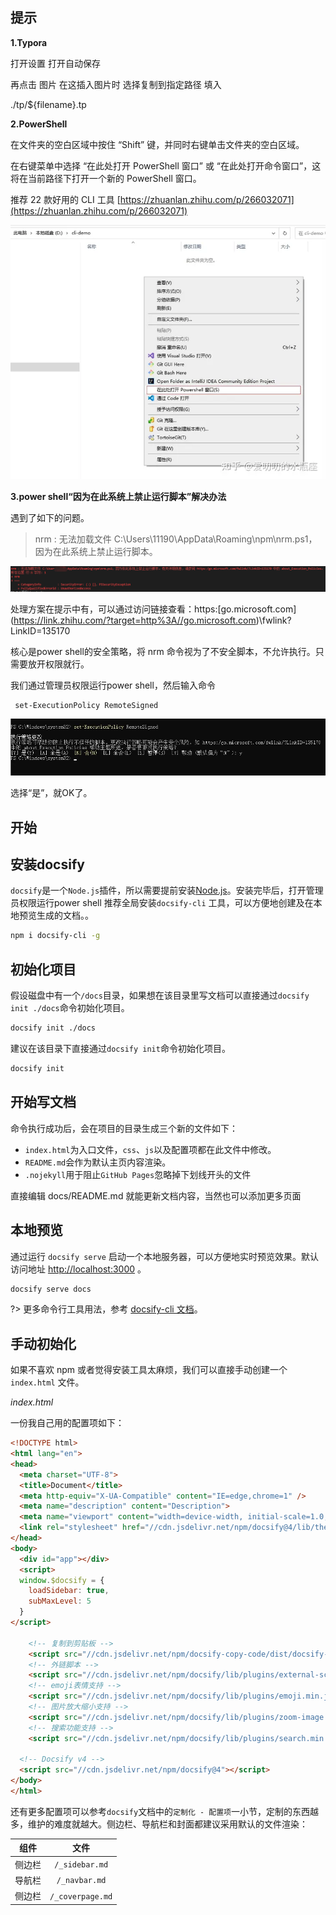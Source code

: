 ## 提示

**1.Typora**

打开设置  打开自动保存   

再点击 图片  在这插入图片时 选择复制到指定路径  填入

./tp/${filename}.tp

**2.PowerShell**

在文件夹的空白区域中按住 “Shift” 键，并同时右键单击文件夹的空白区域。

在右键菜单中选择 “在此处打开 PowerShell 窗口” 或 “在此处打开命令窗口”，这将在当前路径下打开一个新的 PowerShell 窗口。

推荐 22 款好用的 CLI 工具 [https://zhuanlan.zhihu.com/p/266032071](https://zhuanlan.zhihu.com/p/266032071)

![img](./tp/README.tp/v2-19bb543e3c630041ce4f6623080f36eb_720w.webp)



**3.power shell“因为在此系统上禁止运行脚本”解决办法**

遇到了如下的问题。

> nrm : 无法加载文件 C:\Users\11190\AppData\Roaming\npm\nrm.ps1，因为在此系统上禁止运行脚本。

![img](./tp/README.tp/v2-15867761d0618599271045d3cd2fc838_720w.png)

处理方案在提示中有，可以通过访问链接查看：https:\[go.microsoft.com](https://link.zhihu.com/?target=http%3A//go.microsoft.com)\fwlink\?LinkID=135170

核心是power shell的安全策略，将 nrm 命令视为了不安全脚本，不允许执行。只需要放开权限就行。

我们通过管理员权限运行power shell，然后输入命令

```text
 set-ExecutionPolicy RemoteSigned
```

![img](./tp/README.tp/v2-9e4bb9af3b778d0d91ce7bdb4eacbdca_720w.webp)

选择“是”，就OK了。

## 开始

## 安装docsify

`docsify`是一个`Node.js`插件，所以需要提前安装[Node.js](https://nodejs.org/)。安装完毕后，打开管理员权限运行power shell 推荐全局安装`docsify-cli` 工具，可以方便地创建及在本地预览生成的文档。。

```bash
npm i docsify-cli -g
```

## 初始化项目

假设磁盘中有一个`/docs`目录，如果想在该目录里写文档可以直接通过`docsify init ./docs`命令初始化项目。

```bash
docsify init ./docs
```

建议在该目录下直接通过`docsify init`命令初始化项目。

```bash
docsify init
```

## 开始写文档

命令执行成功后，会在项目的目录生成三个新的文件如下：

- `index.html`为入口文件，`css`、`js`以及配置项都在此文件中修改。
- `README.md`会作为默认主页内容渲染。
- `.nojekyll`用于阻止`GitHub Pages`忽略掉下划线开头的文件

直接编辑 docs/README.md 就能更新文档内容，当然也可以添加更多页面

## 本地预览

通过运行 `docsify serve` 启动一个本地服务器，可以方便地实时预览效果。默认访问地址 [http://localhost:3000](http://localhost:3000/) 。

```bash
docsify serve docs
```

?> 更多命令行工具用法，参考 [docsify-cli 文档](https://github.com/docsifyjs/docsify-cli)。

## 手动初始化

如果不喜欢 npm 或者觉得安装工具太麻烦，我们可以直接手动创建一个 `index.html` 文件。

*index.html*

一份我自己用的配置项如下：

```html
<!DOCTYPE html>
<html lang="en">
<head>
  <meta charset="UTF-8">
  <title>Document</title>
  <meta http-equiv="X-UA-Compatible" content="IE=edge,chrome=1" />
  <meta name="description" content="Description">
  <meta name="viewport" content="width=device-width, initial-scale=1.0, minimum-scale=1.0">
  <link rel="stylesheet" href="//cdn.jsdelivr.net/npm/docsify@4/lib/themes/vue.css">
</head>
<body>
  <div id="app"></div>
  <script>
  window.$docsify = {
    loadSidebar: true,
    subMaxLevel: 5
  }
</script>
  
    <!-- 复制到剪贴板 -->
    <script src="//cdn.jsdelivr.net/npm/docsify-copy-code/dist/docsify-copy-code.min.js"></script>
    <!-- 外链脚本 -->
    <script src="//cdn.jsdelivr.net/npm/docsify/lib/plugins/external-script.min.js"></script>
    <!-- emoji表情支持 -->
    <script src="//cdn.jsdelivr.net/npm/docsify/lib/plugins/emoji.min.js"></script>
    <!-- 图片放大缩小支持 -->
    <script src="//cdn.jsdelivr.net/npm/docsify/lib/plugins/zoom-image.min.js"></script>
    <!-- 搜索功能支持 -->
    <script src="//cdn.jsdelivr.net/npm/docsify/lib/plugins/search.min.js"></script>

  <!-- Docsify v4 -->
  <script src="//cdn.jsdelivr.net/npm/docsify@4"></script>
</body>
</html>

```

还有更多配置项可以参考`docsify`文档中的`定制化 - 配置项`一小节，定制的东西越多，维护的难度就越大。侧边栏、导航栏和封面都建议采用默认的文件渲染：

|  组件  |       文件       |
| :----: | :--------------: |
| 侧边栏 |  `/_sidebar.md`  |
| 导航栏 |  `/_navbar.md`   |
| 侧边栏 | `/_coverpage.md` |
